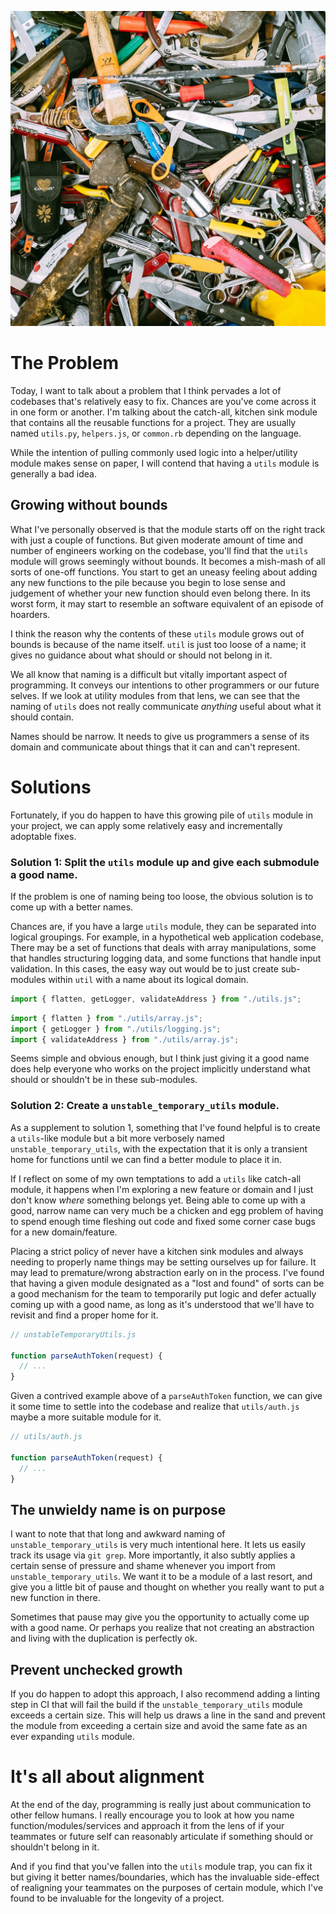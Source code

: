 ![Random tools](./banner.jpg)

# The Problem

Today, I want to talk about a problem that I think pervades a lot of codebases
that's relatively easy to fix. Chances are you've come across it in one form or
another. I'm talking about the catch-all, kitchen sink module that contains all
the reusable functions for a project. They are usually named `utils.py`,
`helpers.js`, or `common.rb` depending on the language.

While the intention of pulling commonly used logic into a helper/utility module
makes sense on paper, I will contend that having a `utils` module is generally a
bad idea.

## Growing without bounds

What I've personally observed is that the module starts off on the right track
with just a couple of functions. But given moderate amount of time and number of
engineers working on the codebase, you'll find that the `utils` module will
grows seemingly without bounds. It becomes a mish-mash of all sorts of one-off
functions. You start to get an uneasy feeling about adding any new functions to
the pile because you begin to lose sense and judgement of whether your new
function should even belong there. In its worst form, it may start to resemble
an software equivalent of an episode of hoarders.

I think the reason why the contents of these `utils` module grows out of bounds
is because of the name itself. `util` is just too loose of a name; it gives no
guidance about what should or should not belong in it.

We all know that naming is a difficult but vitally important aspect of
programming. It conveys our intentions to other programmers or our future
selves. If we look at utility modules from that lens, we can see that the naming
of `utils` does not really communicate _anything_ useful about what it should
contain.

Names should be narrow. It needs to give us programmers a sense of its domain
and communicate about things that it can and can't represent.

# Solutions

Fortunately, if you do happen to have this growing pile of `utils` module in
your project, we can apply some relatively easy and incrementally adoptable
fixes.

### Solution 1: Split the `utils` module up and give each submodule a good name.

If the problem is one of naming being too loose, the obvious solution is to come
up with a better names.

Chances are, if you have a large `utils` module, they can be separated into
logical groupings. For example, in a hypothetical web application codebase,
There may be a set of functions that deals with array manipulations, some that
handles structuring logging data, and some functions that handle input
validation. In this cases, the easy way out would be to just create sub-modules
within `util` with a name about its logical domain.

```js
import { flatten, getLogger, validateAddress } from "./utils.js";
```

```js
import { flatten } from "./utils/array.js";
import { getLogger } from "./utils/logging.js";
import { validateAddress } from "./utils/array.js";
```

Seems simple and obvious enough, but I think just giving it a good name does
help everyone who works on the project implicitly understand what should or
shouldn't be in these sub-modules.

### Solution 2: Create a `unstable_temporary_utils` module.

As a supplement to solution 1, something that I've found helpful is to create a
`utils`-like module but a bit more verbosely named `unstable_temporary_utils`,
with the expectation that it is only a transient home for functions until we can
find a better module to place it in.

If I reflect on some of my own temptations to add a `utils` like catch-all
module, it happens when I'm exploring a new feature or domain and I just don't
know _where_ something belongs yet. Being able to come up with a good, narrow
name can very much be a chicken and egg problem of having to spend enough time
fleshing out code and fixed some corner case bugs for a new domain/feature.

Placing a strict policy of never have a kitchen sink modules and always needing
to properly name things may be setting ourselves up for failure. It may lead to
premature/wrong abstraction early on in the process. I've found that having a
given module designated as a "lost and found" of sorts can be a good mechanism
for the team to temporarily put logic and defer actually coming up with a good
name, as long as it's understood that we'll have to revisit and find a proper
home for it.

```js
// unstableTemporaryUtils.js

function parseAuthToken(request) {
  // ...
}
```

Given a contrived example above of a `parseAuthToken` function, we can give it
some time to settle into the codebase and realize that `utils/auth.js` maybe a
more suitable module for it.

```js
// utils/auth.js

function parseAuthToken(request) {
  // ...
}
```

## The unwieldy name is on purpose

I want to note that that long and awkward naming of `unstable_temporary_utils`
is very much intentional here. It lets us easily track its usage via `git grep`.
More importantly, it also subtly applies a certain sense of pressure and shame
whenever you import from `unstable_temporary_utils`. We want it to be a module
of a last resort, and give you a little bit of pause and thought on whether you
really want to put a new function in there.

Sometimes that pause may give you the opportunity to actually come up with a
good name. Or perhaps you realize that not creating an abstraction and living
with the duplication is perfectly ok.

## Prevent unchecked growth

If you do happen to adopt this approach, I also recommend adding a linting step
in CI that will fail the build if the `unstable_temporary_utils` module exceeds
a certain size. This will help us draws a line in the sand and prevent the
module from exceeding a certain size and avoid the same fate as an ever
expanding `utils` module.

# It's all about alignment

At the end of the day, programming is really just about communication to other
fellow humans. I really encourage you to look at how you name
function/modules/services and approach it from the lens of if your teammates or
future self can reasonably articulate if something should or shouldn't belong in
it.

And if you find that you've fallen into the `utils` module trap, you can fix it
but giving it better names/boundaries, which has the invaluable side-effect of
realigning your teammates on the purposes of certain module, which I've found to
be invaluable for the longevity of a project.
